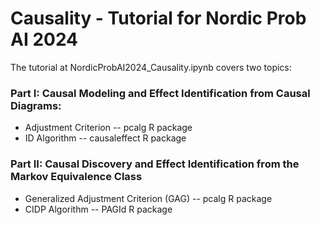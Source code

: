 # Causality - Tutorial for Nordic Prob AI 2024

The tutorial at NordicProbAI2024_Causality.ipynb covers two topics:

### Part I: Causal Modeling and Effect Identification from Causal Diagrams:

-   Adjustment Criterion -- pcalg R package
-   ID Algorithm -- causaleffect R package

### Part II: Causal Discovery and Effect Identification from the Markov Equivalence Class

-   Generalized Adjustment Criterion (GAG) -- pcalg R package
-   CIDP Algorithm -- PAGId R package

